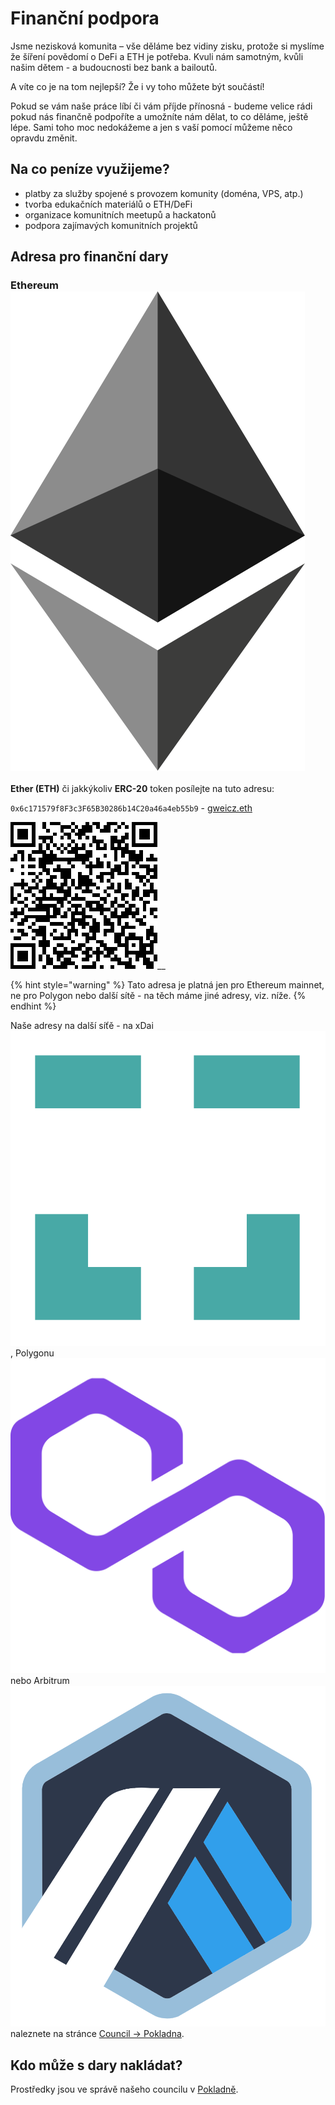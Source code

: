 # Finanční podpora

Jsme nezisková komunita – vše děláme bez vidiny zisku, protože si myslíme že šíření povědomí o DeFi a ETH je potřeba. Kvuli nám samotným, kvůli našim dětem - a budoucnosti bez bank a bailoutů.

A víte co je na tom nejlepší? Že i vy toho můžete být součástí!

Pokud se vám naše práce líbí či vám příjde přínosná - budeme velice rádi pokud nás finančně podpoříte a umožníte nám dělat, to co děláme, ještě lépe. Sami toho moc nedokážeme a jen s vaší pomocí můžeme něco opravdu změnit.

## Na co peníze využijeme?

* platby za služby spojené s provozem komunity (doména, VPS, atp.)
* tvorba edukačních materiálů o ETH/DeFi
* organizace komunitních meetupů a hackatonů
* podpora zajímavých komunitních projektů

## Adresa pro finanční dary

### Ethereum <img src="../.gitbook/assets/network-ethereum.png" alt="" data-size="line" />

**Ether (ETH)** či jakkýkoliv **ERC-20** token posílejte na tuto adresu:

`0x6c171579f8F3c3F65B30286b14C20a46a4eb55b9` - [gweicz.eth](https://etherscan.io/address/0x6c171579f8f3c3f65b30286b14c20a46a4eb55b9)

[![](../.gitbook/assets/donate-qr.png)](https://etherscan.io/address/0x6c171579f8F3c3F65B30286b14C20a46a4eb55b9)__

{% hint style="warning" %}
Tato adresa je platná jen pro Ethereum mainnet, ne pro Polygon nebo další sítě - na těch máme jiné adresy, viz. níže.
{% endhint %}

Naše adresy na další síťě - na xDai <img src="../.gitbook/assets/network-xdai.png" alt="" data-size="line" />, Polygonu <img src="../.gitbook/assets/network-polygon.png" alt="" data-size="line" /> nebo Arbitrum <img src="../.gitbook/assets/network-arbitrum.png" alt="" data-size="line" /> naleznete na stránce [Council -> Pokladna](../council/pokladna.md#prehled-uctu).

## Kdo může s dary nakládat?

Prostředky jsou ve správě našeho councilu v [Pokladně](../council/pokladna.md).&#x20;
